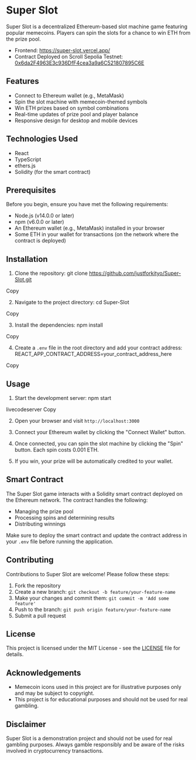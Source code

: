 # Super Slot

Super Slot is a decentralized Ethereum-based slot machine game featuring popular memecoins. Players can spin the slots for a chance to win ETH from the prize pool.
 
- Frontend: https://super-slot.vercel.app/
- Contract Deployed on Scroll Sepolia Testnet: [0x6da2F4963E3c936DfF4cea3a9a6C521807895C6E](https://sepolia.scrollscan.com/address/0x6da2F4963E3c936DfF4cea3a9a6C521807895C6E)


## Features

- Connect to Ethereum wallet (e.g., MetaMask)
- Spin the slot machine with memecoin-themed symbols
- Win ETH prizes based on symbol combinations
- Real-time updates of prize pool and player balance
- Responsive design for desktop and mobile devices

## Technologies Used

- React
- TypeScript
- ethers.js
- Solidity (for the smart contract)

## Prerequisites

Before you begin, ensure you have met the following requirements:

- Node.js (v14.0.0 or later)
- npm (v6.0.0 or later)
- An Ethereum wallet (e.g., MetaMask) installed in your browser
- Some ETH in your wallet for transactions (on the network where the contract is deployed)

## Installation

1. Clone the repository:
git clone https://github.com/justforkityo/Super-Slot.git

Copy

2. Navigate to the project directory:
cd Super-Slot

Copy

3. Install the dependencies:
npm install

Copy

4. Create a `.env` file in the root directory and add your contract address:
REACT_APP_CONTRACT_ADDRESS=your_contract_address_here

Copy

## Usage

1. Start the development server:
npm start

livecodeserver
Copy

2. Open your browser and visit `http://localhost:3000`

3. Connect your Ethereum wallet by clicking the "Connect Wallet" button.

4. Once connected, you can spin the slot machine by clicking the "Spin" button. Each spin costs 0.001 ETH.

5. If you win, your prize will be automatically credited to your wallet.

## Smart Contract

The Super Slot game interacts with a Solidity smart contract deployed on the Ethereum network. The contract handles the following:

- Managing the prize pool
- Processing spins and determining results
- Distributing winnings

Make sure to deploy the smart contract and update the contract address in your `.env` file before running the application.

## Contributing

Contributions to Super Slot are welcome! Please follow these steps:

1. Fork the repository
2. Create a new branch: `git checkout -b feature/your-feature-name`
3. Make your changes and commit them: `git commit -m 'Add some feature'`
4. Push to the branch: `git push origin feature/your-feature-name`
5. Submit a pull request

## License

This project is licensed under the MIT License - see the [LICENSE](LICENSE) file for details.

## Acknowledgements

- Memecoin icons used in this project are for illustrative purposes only and may be subject to copyright.
- This project is for educational purposes and should not be used for real gambling.

## Disclaimer

Super Slot is a demonstration project and should not be used for real gambling purposes. Always gamble responsibly and be aware of the risks involved in cryptocurrency transactions.